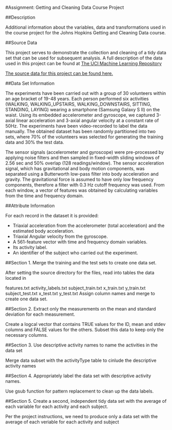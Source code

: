 #Assignment: Getting and Cleaning Data Course Project


##Description

Additional information about the variables, data and transformations used in the course project for the Johns Hopkins Getting and Cleaning Data course.

##Source Data

This project serves to demonstrate the collection and cleaning of a tidy data set that can be used for subsequent analysis. A full description of the data used in this project can be found at [The UCI Machine Learning Repository][1]

[The source data for this project can be found here.][2]

##Data Set Information

The experiments have been carried out with a group of 30 volunteers within an age bracket of 19-48 years. Each person performed six activities (WALKING, WALKING_UPSTAIRS, WALKING_DOWNSTAIRS, SITTING, STANDING, LAYING) wearing a smartphone (Samsung Galaxy S II) on the waist. Using its embedded accelerometer and gyroscope, we captured 3-axial linear acceleration and 3-axial angular velocity at a constant rate of 50Hz. The experiments have been video-recorded to label the data manually. The obtained dataset has been randomly partitioned into two sets, where 70% of the volunteers was selected for generating the training data and 30% the test data.

The sensor signals (accelerometer and gyroscope) were pre-processed by applying noise filters and then sampled in fixed-width sliding windows of 2.56 sec and 50% overlap (128 readings/window). The sensor acceleration signal, which has gravitational and body motion components, was separated using a Butterworth low-pass filter into body acceleration and gravity. The gravitational force is assumed to have only low frequency components, therefore a filter with 0.3 Hz cutoff frequency was used. From each window, a vector of features was obtained by calculating variables from the time and frequency domain.

##Attribute Information

For each record in the dataset it is provided:

 - Triaxial acceleration from the accelerometer (total acceleration) and the estimated body acceleration.
 - Triaxial Angular velocity from the gyroscope.
 - A 561-feature vector with time and frequency domain variables.
 - Its activity label.
 - An identifier of the subject who carried out the experiment.

##Section 1. Merge the training and the test sets to create one data set.

After setting the source directory for the files, read into tables the data located in

features.txt
activity_labels.txt
subject_train.txt
x_train.txt
y_train.txt
subject_test.txt
x_test.txt
y_test.txt
Assign column names and merge to create one data set.

##Section 2. Extract only the measurements on the mean and standard deviation for each measurement.

Create a logcal vector that contains TRUE values for the ID, mean and stdev columns and FALSE values for the others. Subset this data to keep only the necessary columns.

##Section 3. Use descriptive activity names to name the activities in the data set

Merge data subset with the activityType table to cinlude the descriptive activity names

##Section 4. Appropriately label the data set with descriptive activity names.

Use gsub function for pattern replacement to clean up the data labels.

##Section 5. Create a second, independent tidy data set with the average of each variable for each activity and each subject.

Per the project instructions, we need to produce only a data set with the average of each veriable for each activity and subject


  [1]: http://archive.ics.uci.edu/ml/datasets/Human+Activity+Recognition+Using+Smartphones
  [2]: https://d396qusza40orc.cloudfront.net/getdata%2Fprojectfiles%2FUCI%20HAR%20Dataset.zip